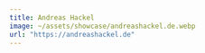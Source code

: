 ```yaml
---
title: Andreas Hackel
image: ~/assets/showcase/andreashackel.de.webp
url: "https://andreashackel.de"
---
```

